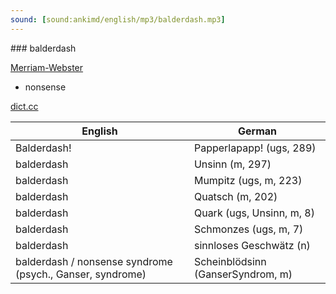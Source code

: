 ```yaml
---
sound: [sound:ankimd/english/mp3/balderdash.mp3]
---
```


\### balderdash

[Merriam-Webster](https://www.merriam-webster.com/dictionary/balderdash)

- nonsense

[dict.cc](https://www.dict.cc/balderdash)

| English        | German       |
| -------------- | ------------ |
| Balderdash! | Papperlapapp! (ugs, 289) |
| balderdash | Unsinn (m, 297) |
| balderdash | Mumpitz (ugs, m, 223) |
| balderdash | Quatsch (m, 202) |
| balderdash | Quark (ugs, Unsinn, m, 8) |
| balderdash | Schmonzes (ugs, m, 7) |
| balderdash | sinnloses Geschwätz (n) |
| balderdash / nonsense syndrome (psych., Ganser, syndrome) | Scheinblödsinn (GanserSyndrom, m) |
